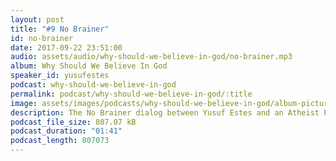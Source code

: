 ```yaml
---
layout: post
title: "#9 No Brainer"
id: no-brainer
date: 2017-09-22 23:51:00
audio: assets/audio/why-should-we-believe-in-god/no-brainer.mp3
album: Why Should We Believe In God
speaker_id: yusufestes
podcast: why-should-we-believe-in-god
permalink: podcast/why-should-we-believe-in-god/:title
image: assets/images/podcasts/why-should-we-believe-in-god/album-picture-small.jpg
description: The No Brainer dialog between Yusuf Estes and an Atheist Professor.
podcast_file_size: 807.07 kB
podcast_duration: "01:41"
podcast_length: 807073
---
```

